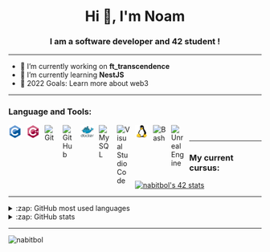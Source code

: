 <h1 align="center">Hi 👋, I'm Noam</h1>
<h3 align="center">I am a software developer and 42 student !</h3>

---

- 🔭 I’m currently working on **ft_transcendence**
- 🌱 I’m currently learning **NestJS**
- 🥅 2022 Goals: Learn more about web3

---

<h3 align="left">Language and Tools:</h3>

<img align="left" alt="C" width="26px" src="https://raw.githubusercontent.com/devicons/devicon/master/icons/c/c-original.svg" style="padding-right:10px;" />
<img align="left" alt="C++" width="26px" src="https://raw.githubusercontent.com/devicons/devicon/master/icons/cplusplus/cplusplus-original.svg" style="padding-right:10px;" />
<img align="left" alt="Git" width="26px" src="https://cdn.jsdelivr.net/gh/devicons/devicon/icons/git/git-original.svg" style="padding-right:10px;" />
<img align="left" alt="GitHub" width="26px" src="https://user-images.githubusercontent.com/3369400/139447912-e0f43f33-6d9f-45f8-be46-2df5bbc91289.png" style="padding-right:10px;" />
<img align="left" alt="Docker" width="26px" src="https://raw.githubusercontent.com/devicons/devicon/master/icons/docker/docker-original-wordmark.svg" style="padding-right:10px;" />
<img align="left" alt="MySQL" width="26px" src="https://cdn.jsdelivr.net/gh/devicons/devicon/icons/mysql/mysql-original.svg" style="padding-right:10px;" />
<img align="left" alt="Visual Studio Code" width="26px" src="https://cdn.jsdelivr.net/gh/devicons/devicon/icons/vscode/vscode-original.svg" style="padding-right:10px;" />
<img align="left" alt="Linux" width="26px" src="https://raw.githubusercontent.com/devicons/devicon/master/icons/linux/linux-original.svg" style="padding-right:10px;" />
<img align="left" alt="Bash" width="26px" src="https://www.vectorlogo.zone/logos/gnu_bash/gnu_bash-icon.svg" style="padding-right:10px;" />
<img align="left" alt="UnrealEngine" width="26px" src="https://raw.githubusercontent.com/kenangundogan/fontisto/036b7eca71aab1bef8e6a0518f7329f13ed62f6b/icons/svg/brand/unreal-engine.svg" style="padding-right:10px;" />

<br />

---

<h3 align="left">My current cursus:</h3>

[![nabitbol's 42 stats](https://badge42.vercel.app/api/v2/stats/cl1e35nwr000609mm1ju1vz2d?cursusId=21)](https://github.com/JaeSeoKim/badge42)

---

<details>
  <summary>:zap: GitHub most used languages</summary>
  
  [![Top Langs](https://github-readme-stats.vercel.app/api/top-langs/?username=nabitbol&theme=gruvbox&layout=compact)](https://github.com/anuraghazra/github-readme-stats)

</details>

<details>
  <summary>:zap: GitHub stats</summary>
  
 ![Anurag's GitHub stats](https://github-readme-stats.vercel.app/api?username=nabitbol&theme=gruvbox&show_icons=true)
 
</details>

---

<p align="left"> <img src="https://komarev.com/ghpvc/?username=nabitbol&label=Profile%20views&color=0e75b6&style=flat" alt="nabitbol" /> </p>
